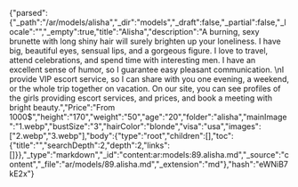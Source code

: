 {"parsed":{"_path":"/ar/models/alisha","_dir":"models","_draft":false,"_partial":false,"_locale":"","_empty":true,"title":"Alisha","description":"A burning, sexy brunette with long shiny hair will surely brighten up your loneliness. I have big, beautiful eyes, sensual lips, and a gorgeous figure. I love to travel, attend celebrations, and spend time with interesting men. I have an excellent sense of humor, so I guarantee easy pleasant communication. \nI provide VIP escort service, so I can share with you one evening, a weekend, or the whole trip together on vacation. On our site, you can see profiles of the girls providing escort services, and prices, and book a meeting with bright beauty.","Price":"From 1000$","height":"170","weight":"50","age":"20","folder":"alisha","mainImage":"1.webp","bustSize":"3","hairColor":"blonde","visa":"usa","images":["2.webp","3.webp"],"body":{"type":"root","children":[],"toc":{"title":"","searchDepth":2,"depth":2,"links":[]}},"_type":"markdown","_id":"content:ar:models:89.alisha.md","_source":"content","_file":"ar/models/89.alisha.md","_extension":"md"},"hash":"eWNiB7kE2x"}